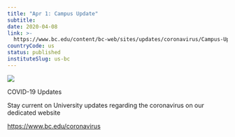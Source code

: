 ```yaml
---
title: "Apr 1: Campus Update"
subtitle: 
date: 2020-04-08
link: >-
  https://www.bc.edu/content/bc-web/sites/updates/coronavirus/Campus-Update-Apr1.html
countryCode: us
status: published
instituteSlug: us-bc
---
```

![](https://www.bc.edu/etc/designs/bc-web/favicon.ico)

COVID-19 Updates

Stay current on University updates regarding the coronavirus on our dedicated website

https://www.bc.edu/coronavirus